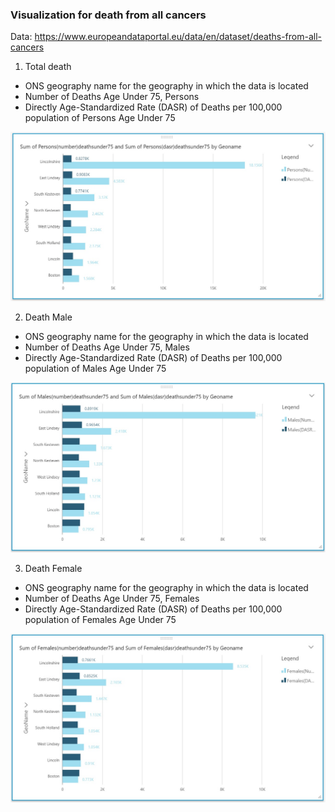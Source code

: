 ### Visualization for death from all cancers

Data: https://www.europeandataportal.eu/data/en/dataset/deaths-from-all-cancers

1. Total death
  - ONS geography name for the geography in which the data is located
  - Number of Deaths Age Under 75, Persons
  - Directly Age-Standardized Rate (DASR) of Deaths per 100,000 population of Persons Age Under 75

![Person Death](https://github.com/jayashilin123/Reports/blob/master/person.jpg)


2. Death Male
  - ONS geography name for the geography in which the data is located
  - Number of Deaths Age Under 75, Males
  - Directly Age-Standardized Rate (DASR) of Deaths per 100,000 population of Males Age Under 75

![Male Death](https://github.com/jayashilin123/Reports/blob/master/male.jpg)


3. Death Female
  - ONS geography name for the geography in which the data is located
  - Number of Deaths Age Under 75, Females
  - Directly Age-Standardized Rate (DASR) of Deaths per 100,000 population of Females Age Under 75

![Female](https://github.com/jayashilin123/Reports/blob/master/female.jpg)
